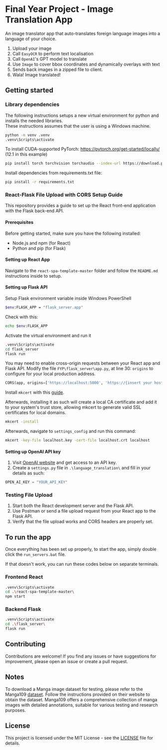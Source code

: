 # Final Year Project - Image Translation App

An image translator app that auto-translates foreign language images into a language of your choice.
1) Upload your image
2) Call `EasyOCR` to perform text localisation
3) Call `OpenAI`'s GPT model to translate
4) Use `Image` to cover bbox coordinates and dynamically overlays with text
5) Sends back images in a zipped file to client.
6) Wala! Image translated!

## Getting started

### Library dependencies
The following instructions setups a new virtual environment for python and installs the needed libraries.  
These instructions assumes that the user is using a Windows machine.

```bash
python -m venv .venv
.venv\Scripts\activate
```

To install CUDA-supported PyTorch: https://pytorch.org/get-started/locally/
(12.1 in this example)

```bash
pip install torch torchvision torchaudio --index-url https://download.pytorch.org/whl/cu121
```

Install dependencies from requirements.txt file:
```bash
pip install -r requirements.txt
```

### React-Flask File Upload with CORS Setup Guide
This repository provides a guide to set up the React front-end application with the Flask back-end API.

#### Prerequisites
Before getting started, make sure you have the following installed:
- Node.js and npm (for React)
- Python and pip (for Flask)

#### Setting up React App
Navigate to the `react-spa-template-master` folder and follow the `README.md` instructions inside to setup.

#### Setting up Flask API

Setup Flask environment variable inside Windows PowerShell
```bash
$env:FLASK_APP = "flask_server.app"
```

Check with this:
```bash
echo $env:FLASK_APP
```

Activate the virtual environment and run it
```bash
.venv\Scripts\activate
cd flask_server
flask run
```

You may need to enable cross-origin requests between your React app and Flask API. Modify the file `FYP\flask_server\app.py`, at line 30: `origins` to configure for your local production address.
```python
CORS(app, origins=['https://localhost:5000', 'https://{insert your hostname}}'])
```

Install `mkcert` with this [guide](https://github.com/FiloSottile/mkcert).

Afterwards, installing it as such will create a local CA certificate and add it to your system's trust store, allowing mkcert to generate valid SSL certificates for local domains.
```bash
mkcert -install
```

Afterwards, navigate to `settings_config` and run this command:
```bash
mkcert -key-file localhost.key -cert-file localhost.crt localhost
```

#### Setting up OpenAI API key
1. Visit [OpenAI website](https://platform.openai.com/playground) and get access to an API key.
2. Create a `settings.py` file in `.\language_translation\` and fill in your details as such:
``` python
OPEN_AI_KEY = "YOUR_API_KEY"
```



### Testing File Upload
1. Start both the React development server and the Flask API.
2. Use Postman or send a file upload request from your React app to the Flask API.
3. Verify that the file upload works and CORS headers are properly set.

## To run the app
Once everything has been set up properly, to start the app, simply double click the `run_servers.bat` file. 

If that doesn't work, you can run these codes below on separate terminals.

### Frontend React
```bash
.venv\Scripts\activate
cd .\react-spa-template-master\
npm start
```

### Backend Flask
```bash
.venv\Scripts\activate
cd .\flask_server\
flask run
```


## Contributing
Contributions are welcome! If you find any issues or have suggestions for improvement, please open an issue or create a pull request.

## Notes
To download a Manga image dataset for testing, please refer to the Manga109 [dataset](http://www.manga109.org/en/#). Follow the instructions provided on their website to obtain the dataset. Manga109 offers a comprehensive collection of manga images with detailed annotations, suitable for various testing and research purposes.

## License
This project is licensed under the MIT License - see the [LICENSE](LICENSE) file for details.

